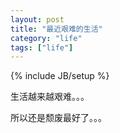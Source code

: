 ```yaml
---
layout: post
title: "最近艰难的生活"
category: "life"
tags: ["life"]
---
```

{% include JB/setup %}

生活越来越艰难。。。

所以还是颓废最好了。。。
